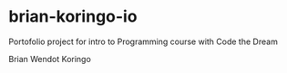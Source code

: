 # brian-koringo-io
Portofolio project for intro to Programming course with Code the Dream

Brian Wendot Koringo
